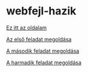 webfejl-hazik
=============
[Ez itt az oldalam](http://dr4ko.github.com/webfejl-hazik/)

[Az első feladat megoldása](http://dr4ko.github.com/webfejl-hazik/elso.html)

[A második feladat megoldása](http://dr4ko.github.com/webfejl-hazik/masodik.html)

[A harmadik feladat megoldása](http://dr4ko.github.com/webfejl-hazik/harmadik.html)
